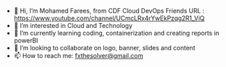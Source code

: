 - 👋 Hi, I’m Mohamed Farees, from CDF Cloud DevOps Friends
          URL : https://www.youtube.com/channel/UCmcLRx4rYwEkPzqg2R1_ViQ
- 👀 I’m interested in Cloud and Technology
- 🌱 I’m currently learning coding, containerization and creating reports in powerBI
- 💞️ I’m looking to collaborate on logo, banner, slides and content
- 📫 How to reach me: fxthesolver@gmail.com

<!---
Fariz-fx/Fariz-fx is a ✨ special ✨ repository because its `README.md` (this file) appears on your GitHub profile.
You can click the Preview link to take a look at your changes.
--->
